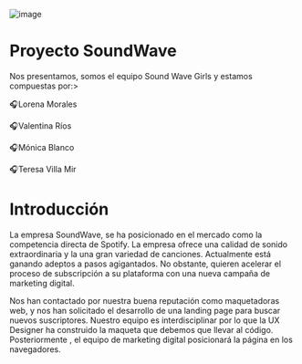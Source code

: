 ![image](https://github.com/SoundWAVEGIRLS/SoundWave/assets/132339878/029823f3-bba0-4aba-b331-e8bb84f98504)

# Proyecto SoundWave
Nos presentamos, somos el equipo Sound Wave Girls y estamos compuestas por:>


🎧Lorena Morales

🎧Valentina Ríos

🎧Mónica Blanco

🎧Teresa Villa Mir

# Introducción

La empresa SoundWave, se ha posicionado en el mercado como la competencia directa de Spotify. La empresa ofrece una calidad de sonido extraordinaria y la una gran variedad de canciones. Actualmente está ganando adeptos a pasos agigantados. No obstante, quieren acelerar el proceso de subscripción a su plataforma con una nueva campaña de marketing digital.
>  
Nos han contactado por nuestra buena reputación como maquetadoras web, y nos han solicitado el desarrollo de una landing page para buscar nuevos suscriptores. Nuestro equipo es interdisciplinar por lo que la UX Designer ha construido la maqueta que debemos que llevar al código. Posteriormente , el equipo de marketing digital posicionará la página en los navegadores.
>
